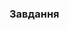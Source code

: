 ### Завдання

<!-- 1. Створіть React-проект за допомогою "create-react-app". -->

<!-- 2. Видаліть з нього зайві файли. -->

<!-- 3. Запустіть проєкт. -->

<!-- 4. Створіть всередині App.js заголовок h2 з таким текстом: "Котик на дієті - сумний котик". -->

<!-- 5. Додайтецьому заголовку класс "header-title", котрий задає йому:

- розмір шрифту в 24px;
- темно-червоний колір;
- розташування по центру; -->
